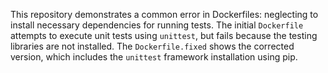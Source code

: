 This repository demonstrates a common error in Dockerfiles: neglecting to install necessary dependencies for running tests. The initial `Dockerfile` attempts to execute unit tests using `unittest`, but fails because the testing libraries are not installed. The `Dockerfile.fixed` shows the corrected version, which includes the `unittest` framework installation using pip.